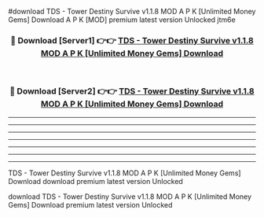 #download TDS - Tower Destiny Survive v1.1.8 MOD A P K [Unlimited Money Gems] Download A P K [MOD] premium latest version Unlocked jtm6e 



<div align="center">
<h3>🔴 Download [Server1] 👉👉 <a href="https://apkdownload-94cd0.web.app/">TDS - Tower Destiny Survive v1.1.8 MOD A P K [Unlimited Money Gems] Download</a></h3><br>

<h3>🔴 Download [Server2] 👉👉 <a href="https://apkdownload-94cd0.web.app/">TDS - Tower Destiny Survive v1.1.8 MOD A P K [Unlimited Money Gems] Download</a></h3>
</div>





----------------------------------------------------------

----------------------------------------------------------

----------------------------------------------------------

----------------------------------------------------------

----------------------------------------------------------

----------------------------------------------------------

----------------------------------------------------------

TDS - Tower Destiny Survive v1.1.8 MOD A P K [Unlimited Money Gems] Download download premium latest version Unlocked

download TDS - Tower Destiny Survive v1.1.8 MOD A P K [Unlimited Money Gems] Download premium latest version Unlocked
